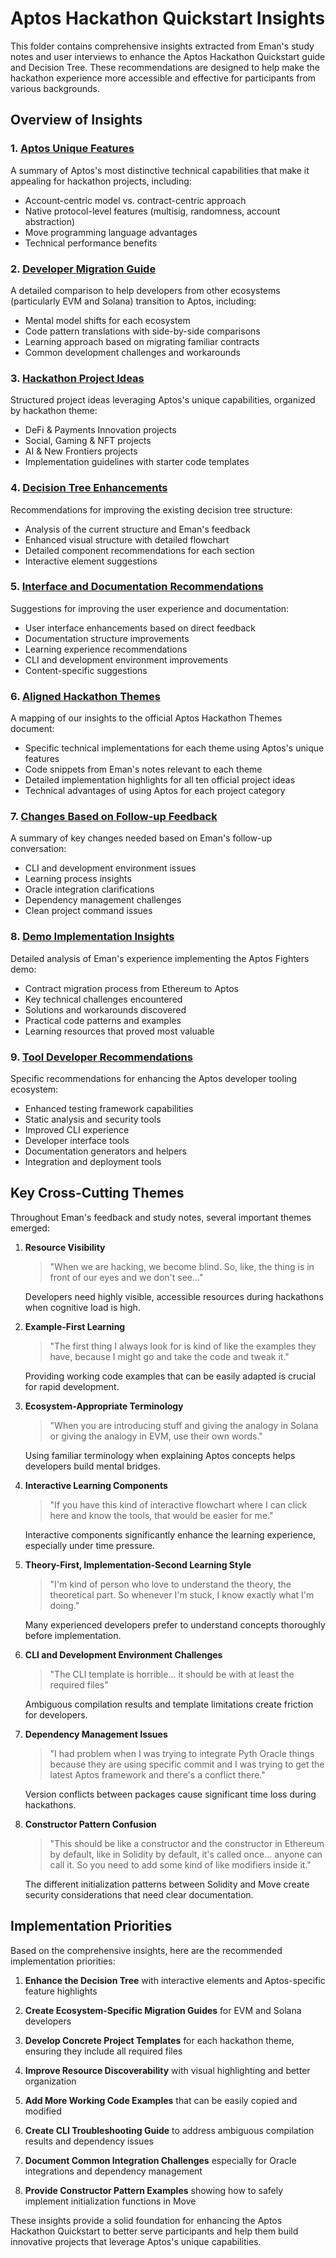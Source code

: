 # Aptos Hackathon Quickstart Insights

This folder contains comprehensive insights extracted from Eman's study notes and user interviews to enhance the Aptos Hackathon Quickstart guide and Decision Tree. These recommendations are designed to help make the hackathon experience more accessible and effective for participants from various backgrounds.

## Overview of Insights

### 1. [Aptos Unique Features](./aptos_unique_features.md)
A summary of Aptos's most distinctive technical capabilities that make it appealing for hackathon projects, including:
- Account-centric model vs. contract-centric approach
- Native protocol-level features (multisig, randomness, account abstraction)
- Move programming language advantages
- Technical performance benefits

### 2. [Developer Migration Guide](./developer_migration_guide.md)
A detailed comparison to help developers from other ecosystems (particularly EVM and Solana) transition to Aptos, including:
- Mental model shifts for each ecosystem
- Code pattern translations with side-by-side comparisons
- Learning approach based on migrating familiar contracts
- Common development challenges and workarounds

### 3. [Hackathon Project Ideas](./hackathon_project_ideas.md)
Structured project ideas leveraging Aptos's unique capabilities, organized by hackathon theme:
- DeFi & Payments Innovation projects
- Social, Gaming & NFT projects
- AI & New Frontiers projects
- Implementation guidelines with starter code templates

### 4. [Decision Tree Enhancements](./decision_tree_enhancements.md)
Recommendations for improving the existing decision tree structure:
- Analysis of the current structure and Eman's feedback
- Enhanced visual structure with detailed flowchart
- Detailed component recommendations for each section
- Interactive element suggestions

### 5. [Interface and Documentation Recommendations](./interface_and_documentation_recommendations.md)
Suggestions for improving the user experience and documentation:
- User interface enhancements based on direct feedback
- Documentation structure improvements
- Learning experience recommendations
- CLI and development environment improvements
- Content-specific suggestions

### 6. [Aligned Hackathon Themes](./aligned_hackathon_themes.md)
A mapping of our insights to the official Aptos Hackathon Themes document:
- Specific technical implementations for each theme using Aptos's unique features
- Code snippets from Eman's notes relevant to each theme
- Detailed implementation highlights for all ten official project ideas
- Technical advantages of using Aptos for each project category

### 7. [Changes Based on Follow-up Feedback](./changes.md)
A summary of key changes needed based on Eman's follow-up conversation:
- CLI and development environment issues
- Learning process insights
- Oracle integration clarifications
- Dependency management challenges
- Clean project command issues

### 8. [Demo Implementation Insights](./demo_implementation_insights.md)
Detailed analysis of Eman's experience implementing the Aptos Fighters demo:
- Contract migration process from Ethereum to Aptos
- Key technical challenges encountered
- Solutions and workarounds discovered
- Practical code patterns and examples
- Learning resources that proved most valuable

### 9. [Tool Developer Recommendations](./tool_developer_recommendations.md)
Specific recommendations for enhancing the Aptos developer tooling ecosystem:
- Enhanced testing framework capabilities
- Static analysis and security tools
- Improved CLI experience
- Developer interface tools
- Documentation generators and helpers
- Integration and deployment tools

## Key Cross-Cutting Themes

Throughout Eman's feedback and study notes, several important themes emerged:

1. **Resource Visibility**
   > "When we are hacking, we become blind. So, like, the thing is in front of our eyes and we don't see..."

   Developers need highly visible, accessible resources during hackathons when cognitive load is high.

2. **Example-First Learning**
   > "The first thing I always look for is kind of like the examples they have, because I might go and take the code and tweak it."

   Providing working code examples that can be easily adapted is crucial for rapid development.

3. **Ecosystem-Appropriate Terminology**
   > "When you are introducing stuff and giving the analogy in Solana or giving the analogy in EVM, use their own words."

   Using familiar terminology when explaining Aptos concepts helps developers build mental bridges.

4. **Interactive Learning Components**
   > "If you have this kind of interactive flowchart where I can click here and know the tools, that would be easier for me."

   Interactive components significantly enhance the learning experience, especially under time pressure.

5. **Theory-First, Implementation-Second Learning Style**
   > "I'm kind of person who love to understand the theory, the theoretical part. So whenever I'm stuck, I know exactly what I'm doing."

   Many experienced developers prefer to understand concepts thoroughly before implementation.

6. **CLI and Development Environment Challenges**
   > "The CLI template is horrible... it should be with at least the required files"

   Ambiguous compilation results and template limitations create friction for developers.

7. **Dependency Management Issues**
   > "I had problem when I was trying to integrate Pyth Oracle things because they are using specific commit and I was trying to get the latest Aptos framework and there's a conflict there."

   Version conflicts between packages cause significant time loss during hackathons.

8. **Constructor Pattern Confusion**
   > "This should be like a constructor and the constructor in Ethereum by default, like in Solidity by default, it's called once... anyone can call it. So you need to add some kind of like modifiers inside it."

   The different initialization patterns between Solidity and Move create security considerations that need clear documentation.

## Implementation Priorities

Based on the comprehensive insights, here are the recommended implementation priorities:

1. **Enhance the Decision Tree** with interactive elements and Aptos-specific feature highlights

2. **Create Ecosystem-Specific Migration Guides** for EVM and Solana developers

3. **Develop Concrete Project Templates** for each hackathon theme, ensuring they include all required files

4. **Improve Resource Discoverability** with visual highlighting and better organization

5. **Add More Working Code Examples** that can be easily copied and modified

6. **Create CLI Troubleshooting Guide** to address ambiguous compilation results and dependency issues

7. **Document Common Integration Challenges** especially for Oracle integrations and dependency management

8. **Provide Constructor Pattern Examples** showing how to safely implement initialization functions in Move

These insights provide a solid foundation for enhancing the Aptos Hackathon Quickstart to better serve participants and help them build innovative projects that leverage Aptos's unique capabilities.